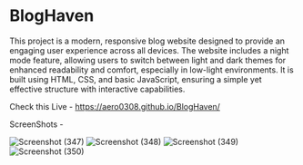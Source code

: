 # BlogHaven

This project is a modern, responsive blog website designed to provide an engaging user experience across all devices. The website includes a night mode feature, allowing users to switch between light and dark themes for enhanced readability and comfort, especially in low-light environments. It is built using HTML, CSS, and basic JavaScript, ensuring a simple yet effective structure with interactive capabilities.

Check this Live - https://aero0308.github.io/BlogHaven/

ScreenShots - 

![Screenshot (347)](https://github.com/user-attachments/assets/84b6ff2f-8578-4c98-88de-58a1b049c856)
![Screenshot (348)](https://github.com/user-attachments/assets/62c045a7-4c04-4700-a4fd-3f2c9fa05eea)
![Screenshot (349)](https://github.com/user-attachments/assets/9d489dc3-fa84-4229-9cb9-77448e39c111)
![Screenshot (350)](https://github.com/user-attachments/assets/3dd8dedb-2ff7-43e6-aa64-7c161bac0745)
